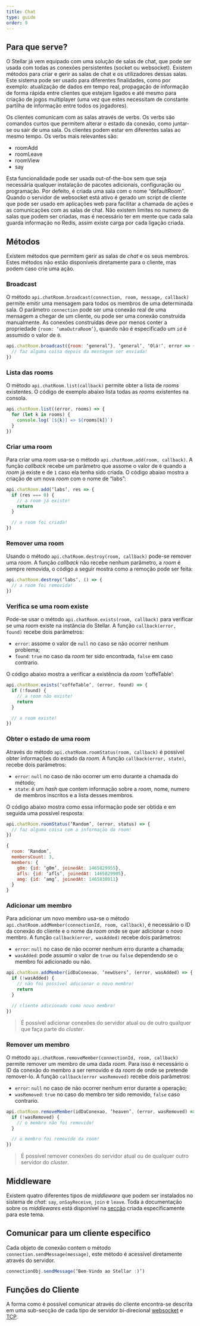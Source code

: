 ```yaml
---
title: Chat
type: guide
order: 9
---
```


## Para que serve?

O Stellar já vem equipado com uma solução de salas de chat, que pode ser usada com todas as conexões persistentes (socket ou websocket). Existem métodos para criar e gerir as salas de chat e os utilizadores dessas salas. Este sistema pode ser usado para diferentes finalidades, como por exemplo: atualização de dados em tempo real, propagação de informação de forma rápida entre clientes que estejam ligados e até mesmo para criação de jogos multiplayer (uma vez que estes necessitam de constante partilha de informação entre todos os jogadores).Os clientes comunicam com as salas através de verbs. Os verbs são comandos curtos que permitem alterar o estado da conexão, como juntar-se ou sair de uma sala. Os clientes podem estar em diferentes salas ao mesmo tempo. Os verbs mais relevantes são:* roomAdd* roomLeave* roomView* sayEsta funcionalidade pode ser usada out-of-the-box sem que seja necessária qualquer instalação de pacotes adicionais, configuração ou programação. Por defeito, é criada uma sala com o nome “defaultRoom”. Quando o servidor de websocket está ativo é gerado um script de cliente que pode ser usado em aplicações web para facilitar a chamada de ações e as comunicações com as salas de chat.Não existem limites no numero de salas que podem ser criadas, mas é necessário ter em mente que cada sala guarda informação no Redis, assim existe carga por cada ligação criada.

## Métodos

Existem métodos que permitem gerir as salas de _chat_ e os seus membros. Estes métodos não estão disponíveis diretamente para o cliente, mas podem caso crie uma ação.

### Broadcast

O método `api.chatRoom.broadcast(connection, room, message, callback)` permite emitir uma mensagem para todos os membros de uma determinada sala. O parâmetro `connection` pode ser uma conexão real de uma mensagem a chegar de um cliente, ou pode ser uma conexão construída manualmente. As conexões construídas deve por menos conter a propriedade `{room: ‘umaOutraRoom’}`, quando não é especificado um `id` é assumido o valor de `0`.

```javascript
api.chatRoom.broadcast({room: ‘general’}, ‘general’, ‘Olá!’, error => {
  // faz alguma coisa depois da mensagem ser enviada!
})
```

### Lista das rooms

O método `api.chatRoom.list(callback)` permite obter a lista de _rooms_ existentes. O código de exemplo abaixo lista todas as _rooms_ existentes na consola.

```javascript
api.chatRoom.list((error, rooms) => {
  for (let k in rooms) {
    console.log(`[${k}] => ${rooms[k]}`)
  }
})
```

### Criar uma room

Para criar uma _room_ usa-se o método `api.chatRoom.add(room, callback)`. A função _callback_ recebe um parâmetro que assome o valor de `0` quando a _room_ já existe e de `1` caso ela tenha sido criada. O código abaixo mostra a criação de um nova _room_ com o nome de “labs”:

```javascript
api.chatRoom.add(‘labs’, res => {
  if (res === 0) {
    // a room já existe!
    return
  }

  // a room foi criada!
})
```

### Remover uma room

Usando o método `api.chatRoom.destroy(room, callback)` pode-se remover uma _room_. A função _callback_ não recebe nenhum parâmetro, a _room_ é sempre removida, o código a seguir mostra como a remoção pode ser feita:

```javascript
api.chatRoom.destroy(‘labs’, () => {
  // a room foi removida!
})
```

### Verifica se uma room existe

Pode-se usar o método `api.chatRoom.exists(room, callback)` para verificar se uma _room_ existe na instância do Stellar. A função `callback(error, found)` recebe dois parâmetros:

* `error`: assome o valor de `null` no caso se não ocorrer nenhum problema;
* `found`: `true` no caso da _room_ ter sido encontrada, `false` em caso contrario.

O código abaixo mostra a verificar a existência da _room_ ‘coffeTable’:

```javascript
api.chatRoom.exists(‘coffeTable’, (error, found) => {
  if (!found) {
    // a room não existe!
    return
  }

  // a room existe!
})
```

### Obter o estado de uma room

Através do método `api.chatRoom.roomStatus(room, callback)` é possível obter informações do estado da _room_. A função `callback(error, state)`, recebe dois parâmetros:

* `error`: `null` no caso de não ocorrer um erro durante a chamada do método;
* `state`: é um _hash_ que contem informação sobre a _room_, nome, numero de membros inscritos e a lista desses membros.


O código abaixo mostra como essa informação pode ser obtida e em seguida uma possível resposta:

```javascript
api.chatRoom.roomStatus(‘Random’, (error, status) => {
  // faz alguma coisa com a informação da room!
})
```

```javascript
{
  room: ‘Random’,
  membersCount: 3,
  members: {
    g0m: {id: ‘g0m’, joinedAt: 1465829955},
    afls: {id: ‘afls’, joinedAt: 1465829985},
    amg: {id: ‘amg’, joinedAt: 1465830011}
  }
}
```

### Adicionar um membro

Para adicionar um novo membro usa-se o método `api.chatRoom.addMember(connectionId, room, callback)`, é necessário o ID da conexão do cliente e o nome da _room_ onde se quer adicionar o novo membro. A função `callback(error, wasAdded)` recebe dois parâmetros:

* `error`: `null` no caso de não ocorrer nenhum erro durante a chamada;
* `wasAdded`: pode assumir o valor de `true` ou `false` dependendo se o membro foi adicionado ou não.

```javascript
api.chatRoom.addMember(idDaConexao, ‘newUsers’, (error, wasAdded) => {
  if (!wasAdded) {
    // não foi possível adicionar o novo membro!
    return
  }

  // cliente adicionado como novo membro!
})
```

> É possível adicionar conexões do servidor atual ou de outro qualquer que faça parte do _cluster_.

### Remover um membro

O método `api.chatRoom.removeMember(connectionId, room, callback)` permite remover um membro de uma dada _room_. Para isso é necessário o ID da conexão do membro a ser removido e da _room_ de onde se pretende remover-lo. A função `callback(error wasRemoved)` recebe dois parâmetros:

* `error`: `null` no caso de não ocorrer nenhum error durante a operação;
* `wasRemoved`: `true` no caso do membro ter sido removido, `false` caso contrario.

```javascript
api.chatRoom.removeMember(idDaConexao, ‘heaven’, (error, wasRemoved) => {
  if (!wasRemoved) {
    // o membro não foi removido!
  }

  // o membro foi removido da room!
})
```

> É possível remover conexões do servidor atual ou de qualquer outro servidor do _cluster_.

## Middleware

Existem quatro diferentes tipos de _middleware_ que podem ser instalados no sistema de _chat_: `say`, `onSayReceive`, `join` e `leave`. Toda a documentação sobre os _middlewares_ está disponível na [secção](./middleware.html) criada especificamente para este tema.

## Comunicar para um cliente especifico

Cada objeto de conexão contem o método `connection.sendMessage(message)`, este método é acessível diretamente através do servidor.

```javascript
connectionObj.sendMessage(‘Bem-Vindo ao Stellar :)’)
```

## Funções do Cliente

A forma como é possível comunicar através do cliente encontra-se descrita em uma sub-secção de cada tipo de servidor bi-direcional [websocket](./websocket.html) e [TCP](./tcp.html).
